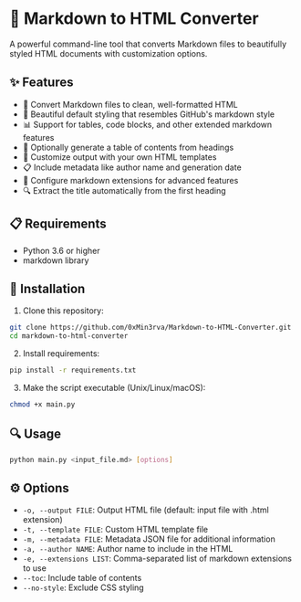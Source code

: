 # 📝 Markdown to HTML Converter

A powerful command-line tool that converts Markdown files to beautifully styled HTML documents with customization options.

## ✨ Features

- 🔄 Convert Markdown files to clean, well-formatted HTML
- 🎨 Beautiful default styling that resembles GitHub's markdown style
- 📊 Support for tables, code blocks, and other extended markdown features
- 📑 Optionally generate a table of contents from headings
- 🧩 Customize output with your own HTML templates
- 📋 Include metadata like author name and generation date
- 🔧 Configure markdown extensions for advanced features
- 🔍 Extract the title automatically from the first heading

## 📋 Requirements

- Python 3.6 or higher
- markdown library

## 🚀 Installation

1. Clone this repository:
```bash
git clone https://github.com/0xMin3rva/Markdown-to-HTML-Converter.git
cd markdown-to-html-converter
```

2. Install requirements:
```bash
pip install -r requirements.txt
```

3. Make the script executable (Unix/Linux/macOS):
```bash
chmod +x main.py
```

## 🔍 Usage

```bash
python main.py <input_file.md> [options]
```

## ⚙️ Options

- `-o, --output FILE`: Output HTML file (default: input file with .html extension)
- `-t, --template FILE`: Custom HTML template file
- `-m, --metadata FILE`: Metadata JSON file for additional information
- `-a, --author NAME`: Author name to include in the HTML
- `-e, --extensions LIST`: Comma-separated list of markdown extensions to use
- `--toc`: Include table of contents
- `--no-style`: Exclude CSS styling
